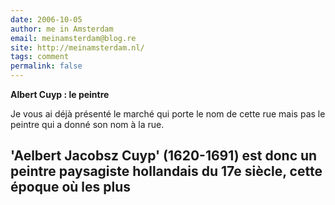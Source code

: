 ```yaml
---
date: 2006-10-05
author: me in Amsterdam
email: meinamsterdam@blog.re
site: http://meinamsterdam.nl/
tags: comment
permalink: false
---
```


<!-- TB -->
<p><strong>Albert Cuyp : le peintre</strong></p>
<p>Je vous ai déjà présenté le marché qui porte le nom de cette rue mais pas le peintre qui a donné son nom à la rue.


'Aelbert Jacobsz Cuyp' (1620-1691) est donc un peintre paysagiste hollandais du 17e siècle, cette époque où les plus</p>
---